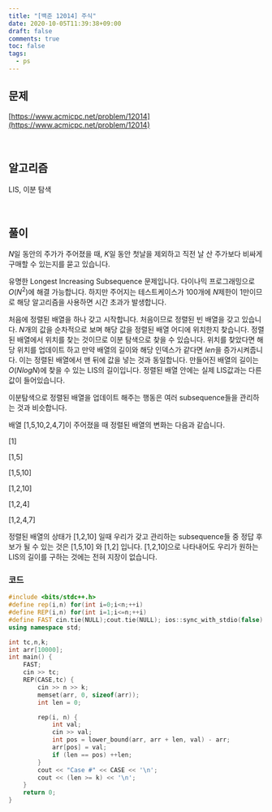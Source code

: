 ```yaml
---
title: "[백준 12014] 주식"
date: 2020-10-05T11:39:38+09:00
draft: false
comments: true
toc: false
tags:
  - ps
---
```


## 문제

[https://www.acmicpc.net/problem/12014](https://www.acmicpc.net/problem/12014)

<br>

## 알고리즘

LIS, 이분 탐색

<br>

## 풀이

$N$일 동안의 주가가 주어졌을 때, $K$일 동안 첫날을 제외하고 직전 날 산 주가보다 비싸게 구매할 수 있는지를 묻고 있습니다.

유명한 Longest Increasing Subsequence 문제입니다. 다이나믹 프로그래밍으로 $O(N^2)$에 해결 가능합니다. 하지만 주어지는 테스트케이스가 100개에 $N$제한이 1만이므로 해당 알고리즘을 사용하면 시간 초과가 발생합니다.

처음에 정렬된 배열을 하나 갖고 시작합니다. 처음이므로 정렬된 빈 배열을 갖고 있습니다. $N$개의 값을 순차적으로 보며 해당 값을 정렬된 배열 어디에 위치한지 찾습니다. 정렬된 배열에서 위치를 찾는 것이므로 이분 탐색으로 찾을 수 있습니다. 위치를 찾았다면 해당 위치를 업데이트 하고 만약 배열의 길이와 해당 인덱스가 같다면 $len$을 증가시켜줍니다. 이는 정렬된 배열에서 맨 뒤에 값을 넣는 것과 동일합니다. 만들어진 배열의 길이는 $O(NlogN)$에 찾을 수 있는 LIS의 길이입니다. 정렬된 배열 안에는 실제 LIS값과는 다른 값이 들어있습니다.

이분탐색으로 정렬된 배열을 업데이트 해주는 행동은 여러 subsequence들을 관리하는 것과 비슷합니다.

배열 [1,5,10,2,4,7]이 주어졌을 때 정렬된 배열의 변화는 다음과 같습니다.

[1]

[1,5]

[1,5,10]

[1,2,10]

[1,2,4]

[1,2,4,7]

정렬된 배열의 상태가 [1,2,10] 일때 우리가 갖고 관리하는 subsequence들 중 정답 후보가 될 수 있는 것은 [1,5,10] 와 [1,2] 입니다. [1,2,10]으로 나타내어도 우리가 원하는 LIS의 길이를 구하는 것에는 전혀 지장이 없습니다.

### 코드

```c++
#include <bits/stdc++.h>
#define rep(i,n) for(int i=0;i<n;++i)
#define REP(i,n) for(int i=1;i<=n;++i)
#define FAST cin.tie(NULL);cout.tie(NULL); ios::sync_with_stdio(false)
using namespace std;

int tc,n,k;
int arr[10000];
int main() {
    FAST;
    cin >> tc;
    REP(CASE,tc) {
        cin >> n >> k;
        memset(arr, 0, sizeof(arr));
        int len = 0;

        rep(i, n) {
            int val;
            cin >> val;
            int pos = lower_bound(arr, arr + len, val) - arr;
            arr[pos] = val;
            if (len == pos) ++len;
        }
        cout << "Case #" << CASE << '\n';
        cout << (len >= k) << '\n';
    }
    return 0;
}
```
